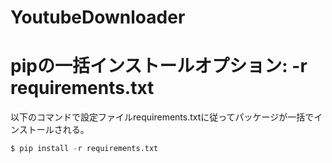 # YoutubeDownloader

# pipの一括インストールオプション: -r requirements.txt
以下のコマンドで設定ファイルrequirements.txtに従ってパッケージが一括でインストールされる。
```s
$ pip install -r requirements.txt
```